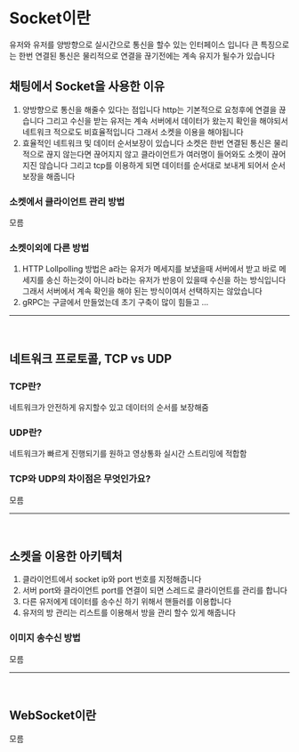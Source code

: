 # Socket이란
유저와 유저를 양방향으로 실시간으로 통신을 할수 있는 인터페이스 입니다 큰 특징으로는 한번 연결된 통신은 물리적으로 연결을 끊기전에는 계속 유지가 될수가 있습니다 

## 채팅에서 Socket을 사용한 이유
1. 양방향으로 통신을 해줄수 있다는 점입니다 http는 기본적으로 요청후에 연결을 끊습니다 그리고 수신을 받는 유저는 계속 서버에서 데이터가 왔는지 확인을 해야되서 네트워크 적으로도 비효율적입니다 그래서 소켓을 이용을 해야됩니다
2. 효율적인 네트워크 및 데이터 순서보장이 있습니다 소켓은 한번 연결된 통신은 물리적으로 끊지 않는다면 끊어지지 않고 클라이언트가 여러명이 들어와도 소켓이 끊어지진 않습니다 그리고 tcp를 이용하게 되면 데이터를 순서대로 보내게 되어서 순서 보장을 해줍니다

### 소켓에서 클라이언트 관리 방법
모름

### 소켓이외에 다른 방법
1. HTTP Lollpolling 방법은 a라는 유저가 메세지를 보냈을때 서버에서 받고 바로 메세지를 송신 하는것이 아니라 b라는 유저가 반응이 있을때 수신을 하는 방식입니다 그래서 서버에서 계속 확인을 해야 된는 방식이여서 선택하지는 않았습니다
2. gRPC는 구글에서 만들었는데 초기 구축이 많이 힘들고 ...
---  
<br/>


## 네트워크 프로토콜, TCP vs UDP
### TCP란? 
네트워크가 안전하게 유지할수 있고 데이터의 순서를 보장해줌

### UDP란? 
네트워크가 빠르게 진행되기를 원하고 영상통화 실시간 스트리밍에 적합함

### TCP와 UDP의 차이점은 무엇인가요?
모름

---
<br/>


## 소켓을 이용한 아키텍처
1. 클라이언트에서 socket ip와 port 번호를 지정해줍니다
2. 서버 port와 클라이언트 port를 연결이 되면 스레드로 클라이언트를 관리를 합니다
3. 다른 유저에게 데이터를 송수신 하기 위해서 핸들러를 이용합니다
4. 유저의 방 관리는 리스트를 이용해서 방을 관리 할수 있게 해줍니다

### 이미지 송수신 방법
모름

---
<br/>

## WebSocket이란
모름

